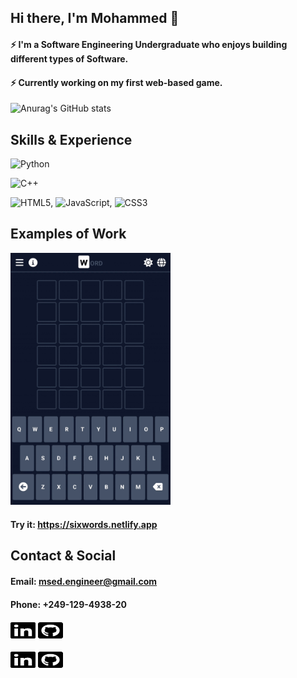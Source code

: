 ## Hi there, I'm Mohammed 👋
#### ⚡ I'm a Software Engineering Undergraduate who enjoys building different types of Software.
#### ⚡ Currently working on my first web-based game.
![Anurag's GitHub stats](https://github-readme-stats.vercel.app/api?username=mohammed-sed&show_icons=true&theme=radical)
<!-- [![Top Langs](https://github-readme-stats.vercel.app/api/top-langs/?username=mohammed-sed&layout=compact)](https://github.com/anuraghazra/github-readme-stats) -->


## Skills & Experience
![Python](https://img.shields.io/badge/python-3670A0?style=for-the-badge&logo=python&logoColor=ffdd54)

![C++](https://img.shields.io/badge/c++-%2300599C.svg?style=for-the-badge&logo=c%2B%2B&logoColor=white)

![HTML5](https://img.shields.io/badge/html5-%23E34F26.svg?style=for-the-badge&logo=html5&logoColor=white), ![JavaScript](https://img.shields.io/badge/javascript-%23323330.svg?style=for-the-badge&logo=javascript&logoColor=%23F7DF1E), ![CSS3](https://img.shields.io/badge/css3-%231572B6.svg?style=for-the-badge&logo=css3&logoColor=white)



## Examples of Work
<img src="https://github.com/mohammed-sed/mohammed-sed/blob/main/WORD.gif" width="256" />

#### Try it: https://sixwords.netlify.app



## Contact & Social
#### Email: msed.engineer@gmail.com
#### Phone: +249-129-4938-20

[<img src="https://github.com/mohammed-sed/mohammed-sed/blob/main/linkedin.svg" width="40" height="30" />](http://www.linkedin.com/in/msed#gh-light-mode-only)
[<img src="https://github.com/mohammed-sed/mohammed-sed/blob/main/github-square.svg" width="40" height="30" />](http://www.github.com/mohammed-sed#gh-light-mode-only)

[<img src="https://github.com/mohammed-sed/mohammed-sed/blob/main/linkedin.svg" fill="white" width="40" height="30" />](http://www.linkedin.com/in/msed#gh-dark-mode-only)
[<img src="https://github.com/mohammed-sed/mohammed-sed/blob/main/github-square.svg" width="40" height="30" />](http://www.github.com/mohammed-sed#gh-dark-mode-only)

